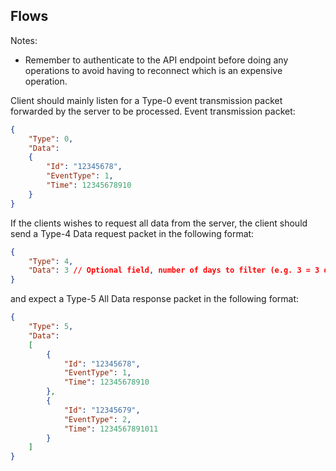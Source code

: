 ## Flows

Notes:
- Remember to authenticate to the API endpoint before doing any operations to avoid having to reconnect which is an expensive operation.

Client should mainly listen for a Type-0 event transmission packet forwarded by the server to be processed.
Event transmission packet:
```json
{
	"Type": 0,
	"Data":
	{
		"Id": "12345678",
		"EventType": 1,
		"Time": 12345678910
	}
}
```

If the clients wishes to request all data from the server, the client should send a Type-4 Data request packet in the following format:
```json
{
	"Type": 4,
	"Data": 3 // Optional field, number of days to filter (e.g. 3 = 3 days counting backwards from today)
}
```
and expect a Type-5 All Data response packet in the following format:
```json
{
	"Type": 5,
	"Data":
	[
		{
			"Id": "12345678",
			"EventType": 1,
			"Time": 12345678910
		},
		{
			"Id": "12345679",
	  		"EventType": 2,
	  		"Time": 1234567891011
		}
	]
}
```